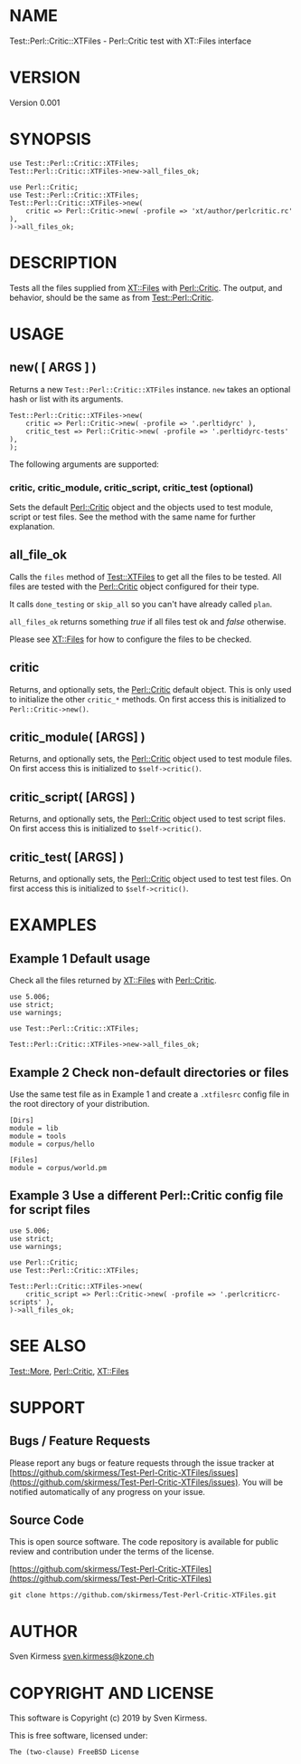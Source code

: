 # NAME

Test::Perl::Critic::XTFiles - Perl::Critic test with XT::Files interface

# VERSION

Version 0.001

# SYNOPSIS

    use Test::Perl::Critic::XTFiles;
    Test::Perl::Critic::XTFiles->new->all_files_ok;

    use Perl::Critic;
    use Test::Perl::Critic::XTFiles;
    Test::Perl::Critic::XTFiles->new(
        critic => Perl::Critic->new( -profile => 'xt/author/perlcritic.rc' ),
    )->all_files_ok;

# DESCRIPTION

Tests all the files supplied from [XT::Files](https://metacpan.org/pod/XT::Files) with [Perl::Critic](https://metacpan.org/pod/Perl::Critic). The
output, and behavior, should be the same as from [Test::Perl::Critic](https://metacpan.org/pod/Test::Perl::Critic).

# USAGE

## new( \[ ARGS \] )

Returns a new `Test::Perl::Critic::XTFiles` instance. `new` takes an
optional hash or list with its arguments.

    Test::Perl::Critic::XTFiles->new(
        critic => Perl::Critic->new( -profile => '.perltidyrc' ),
        critic_test => Perl::Critic->new( -profile => '.perltidyrc-tests' ),
    );

The following arguments are supported:

### critic, critic\_module, critic\_script, critic\_test (optional)

Sets the default [Perl::Critic](https://metacpan.org/pod/Perl::Critic) object and the objects used to test
module, script or test files. See the method with the same name for further
explanation.

## all\_file\_ok

Calls the `files` method of [Test::XTFiles](https://metacpan.org/pod/Test::XTFiles) to get all the files to
be tested. All files are tested with the [Perl::Critic](https://metacpan.org/pod/Perl::Critic) object configured
for their type.

It calls `done_testing` or `skip_all` so you can't have already called
`plan`.

`all_files_ok` returns something _true_ if all files test ok and _false_
otherwise.

Please see [XT::Files](https://metacpan.org/pod/XT::Files) for how to configure the files to be checked.

## critic

Returns, and optionally sets, the [Perl::Critic](https://metacpan.org/pod/Perl::Critic) default object. This is
only used to initialize the other `critic_*` methods. On first access this
is initialized to `Perl::Critic->new()`.

## critic\_module( \[ARGS\] )

Returns, and optionally sets, the [Perl::Critic](https://metacpan.org/pod/Perl::Critic) object used to test module
files. On first access this is initialized to `$self->critic()`.

## critic\_script( \[ARGS\] )

Returns, and optionally sets, the [Perl::Critic](https://metacpan.org/pod/Perl::Critic) object used to test script
files. On first access this is initialized to `$self->critic()`.

## critic\_test( \[ARGS\] )

Returns, and optionally sets, the [Perl::Critic](https://metacpan.org/pod/Perl::Critic) object used to test test
files. On first access this is initialized to `$self->critic()`.

# EXAMPLES

## Example 1 Default usage

Check all the files returned by [XT::Files](https://metacpan.org/pod/XT::Files) with [Perl::Critic](https://metacpan.org/pod/Perl::Critic).

    use 5.006;
    use strict;
    use warnings;

    use Test::Perl::Critic::XTFiles;

    Test::Perl::Critic::XTFiles->new->all_files_ok;

## Example 2 Check non-default directories or files

Use the same test file as in Example 1 and create a `.xtfilesrc` config
file in the root directory of your distribution.

    [Dirs]
    module = lib
    module = tools
    module = corpus/hello

    [Files]
    module = corpus/world.pm

## Example 3 Use a different Perl::Critic config file for script files

    use 5.006;
    use strict;
    use warnings;

    use Perl::Critic;
    use Test::Perl::Critic::XTFiles;

    Test::Perl::Critic::XTFiles->new(
        critic_script => Perl::Critic->new( -profile => '.perlcriticrc-scripts' ),
    )->all_files_ok;

# SEE ALSO

[Test::More](https://metacpan.org/pod/Test::More), [Perl::Critic](https://metacpan.org/pod/Perl::Critic), [XT::Files](https://metacpan.org/pod/XT::Files)

# SUPPORT

## Bugs / Feature Requests

Please report any bugs or feature requests through the issue tracker
at [https://github.com/skirmess/Test-Perl-Critic-XTFiles/issues](https://github.com/skirmess/Test-Perl-Critic-XTFiles/issues).
You will be notified automatically of any progress on your issue.

## Source Code

This is open source software. The code repository is available for
public review and contribution under the terms of the license.

[https://github.com/skirmess/Test-Perl-Critic-XTFiles](https://github.com/skirmess/Test-Perl-Critic-XTFiles)

    git clone https://github.com/skirmess/Test-Perl-Critic-XTFiles.git

# AUTHOR

Sven Kirmess <sven.kirmess@kzone.ch>

# COPYRIGHT AND LICENSE

This software is Copyright (c) 2019 by Sven Kirmess.

This is free software, licensed under:

    The (two-clause) FreeBSD License
